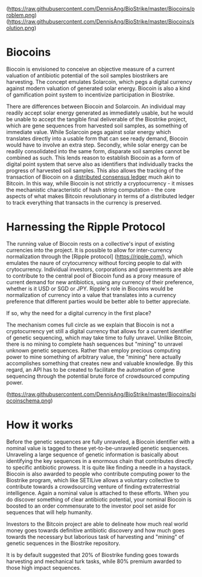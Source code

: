 (https://raw.githubusercontent.com/DennisAng/BioStrike/master/Biocoins/problem.png)
(https://raw.githubusercontent.com/DennisAng/BioStrike/master/Biocoins/solution.png)

Biocoins
==========

Biocoin is envisioned to conceive an objective measure of a current valuation of antibiotic potential of the soil samples biostrikers are harvesting. The concept emulates Solarcoin, which pegs a digital currency against modern valuation of generated solar energy. Biocoin is also a kind of gamification point system to incentivize participation in Biostrike.

There are differences between Biocoin and Solarcoin. An individual may readily accept solar energy generated as immediately usable, but he would be unable to accept the tangible final deliverable of the Biostrike project, which are gene sequences from harvested soil samples, as something of immediate value. While Solarcoin pegs against solar energy which translates directly into a usable form that can see ready demand, Biocoin would have to involve an extra step. Secondly, while solar energy can be readily consolidated into the same form, disparate soil samples cannot be combined as such. This lends reason to establish Biocoin as a form of digital point system that serve also as identifiers that individually tracks the progress of harvested soil samples. This also allows the tracking of the transaction of Biocoin on a [distributed consensus ledger](https://medium.com/future-of-currency/c65e368d4b3) much akin to Bitcoin. In this way, while Biocoin is not strictly a cryptocurrency - it misses the mechanistic characteristic of hash string computation - the core aspects of what makes Bitcoin revolutionary in terms of a distributed ledger to track everything that transacts in the currency is preserved.   

Harnessing the Ripple Protocol
==========

The running value of Biocoin rests on a collective's input of existing currencies into the project. It is possible to allow for inter-currency normalization through the [Ripple protocol] (https://ripple.com/), which emulates the naure of crytocurrency without forcing people to dal with crytocurrency. Individual investors, corporations and governments are able to contribute to the central pool of Biocoin fund as a proxy measure of current demand for new antibiotics, using any currency of their preference, whether is it USD or SGD or JPY. Ripple's role in Biocoins would be normalization of currency into a value that translates into a currency preference that different parties would be better able to better appreciate. 

If so, why the need for a digital currency in the first place?

The mechanism comes full circle as we explain that Biocoin is not a cryptocurrency yet still a digital currency that allows for a current identifier of genetic sequencing, which may take time to fully unravel. Unlike Bitcoin, there is no mining to complete hash sequences but "mining" to unravel unknown genetic sequences. Rather than employ precious computing power to mine something of arbitrary value, the "mining" here actually accomplishes something that creates new and valuable knowledge. By this regard, an API has to be created to facilitate the automation of gene sequencing through the potential brute force of crowdsourced computing power. 

(https://raw.githubusercontent.com/DennisAng/BioStrike/master/Biocoins/biocoinschema.png)

# How it works

Before the genetic sequences are fully unraveled, a Biocoin identifier with a nominal value is tagged to these yet-to-be-unraveled genetic sequences. Unraveling a large sequence of genetic information is basically about identifying the key sequences in a enormous chain that contributes directly to specific antibiotic prowess. It is quite like finding a needle in a haystack. Biocoin is also awarded to people who contribute computing power to the Biostrike program, which like SETILive allows a voluntary collective to contribute towards a crowdsourcing venture of finding extraterrestrial intelligence. Again a nominal value is attached to these efforts. When you do discover something of clear antibiotic potential, your nominal Biocoin is boosted to an order commensurate to the investor pool set aside for sequences that will help humanity.

Investors to the Bitcoin project are able to delineate how much real world money goes towards definitive antibiotic discovery and how much goes towards the necessary but laborious task of harvesting and "mining" of genetic sequences in the Biostrike repository.

It is by default suggested that 20% of Biostrike funding goes towards harvesting and mechanical turk tasks, while 80% premium awarded to those high impact sequences.
